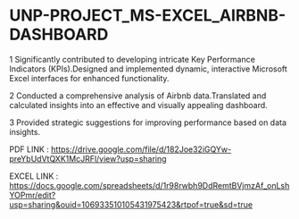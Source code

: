 # UNP-PROJECT_MS-EXCEL_AIRBNB-DASHBOARD

1 Significantly contributed to developing intricate Key Performance Indicators (KPIs).Designed and implemented dynamic, interactive Microsoft Excel interfaces for enhanced functionality.

2 Conducted a comprehensive analysis of Airbnb data.Translated and calculated insights into an effective and visually appealing dashboard.

3 Provided strategic suggestions for improving performance based on data insights.

PDF LINK : https://drive.google.com/file/d/182Joe32iGQYw-preYbUdVtQXK1McJRFl/view?usp=sharing

EXCEL LINK : https://docs.google.com/spreadsheets/d/1r98rwbh9DdRemtBVjmzAf_onLshYOPmr/edit?usp=sharing&ouid=106933510105431975423&rtpof=true&sd=true

